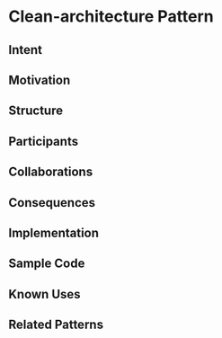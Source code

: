 # Clean-architecture Pattern

## Intent

## Motivation

## Structure

## Participants

## Collaborations

## Consequences

## Implementation

## Sample Code

## Known Uses

## Related Patterns
